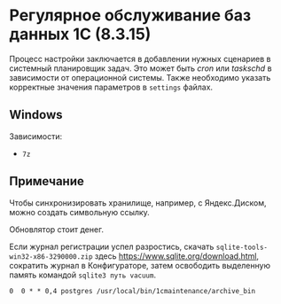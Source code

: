 # Регулярное обслуживание баз данных 1С (8.3.15)

Процесс настройки заключается в добавлении нужных сценариев в системный планировщик задач.
Это может быть _cron_ или _taskschd_ в зависимости от операционной системы.
Также необходимо указать корректные значения параметров в `settings` файлах.

## Windows

Зависимости:

- `7z`

## Примечание

Чтобы синхронизировать хранилище, например, с Яндекс.Диском, можно создать символьную ссылку.

Обновлятор стоит денег.

Если журнал регистрации успел разростись, скачать `sqlite-tools-win32-x86-3290000.zip` здесь https://www.sqlite.org/download.html, сократить журнал в Конфигураторе, затем освободить выделенную память командой `sqlite3 путь vacuum`.

`0  0 * * 0,4 postgres /usr/local/bin/1cmaintenance/archive_bin`
